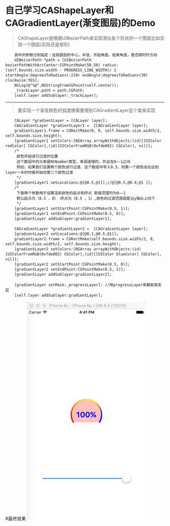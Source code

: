 # 自己学习CAShapeLayer和CAGradientLayer(渐变图层)的Demo

> CAShapeLayer是根据UIBezierPath来实现滑出各个形状的一个图层比如实现一个圆弧(实际还是矩形)

        其中的参数分别指定：这段圆弧的中心，半径，开始角度，结束角度，是否顺时针方向
        UIBezierPath *path = [UIBezierPath bezierPathWithArcCenter:CGPointMake(50,50) radius:(self.bounds.size.width - PROGRESS_LINE_WIDTH)/ 2 startAngle:degreesToRadians(-210) endAngle:degreesToRadians(30) clockwise:YES];
        NSLog(@"%@",NSStringFromCGPoint(self.center));
        _trackLayer.path = path.CGPath;
        [self.layer addSublayer:_trackLayer];

***
> 要实现一个渐变颜色的弧度换需要用到CAGradientLayer这个类来实现

        CALayer *gradientLayer = [CALayer layer];
        CAGradientLayer *gradientLayer1 =  [CAGradientLayer layer];
        gradientLayer1.frame = CGRectMake(0, 0, self.bounds.size.width/2, self.bounds.size.height);
        [gradientLayer1 setColors:[NSArray arrayWithObjects:(id)[[UIColor redColor] CGColor],(id)[UIColorFromRGB(0xfde802) CGColor], nil]];
        /*
         颜色开始进行过渡的位置
         这个数组中的元素是NSNumber类型，单调递增的，并且在0——1之间
         例如，如果我们设置两个颜色进行过渡，这个数组中写入0.5，则第一个颜色会在达到layer一半的时候开始向第二个颜色过渡
         */
        [gradientLayer1 setLocations:@[@0.5,@1]];//@[@0.5,@0.9,@1 ]];
        /*
         下面两个参数用于设置渲染颜色的起点和终点 取值范围均为0——1
         默认起点为（0.5 ，0） 终点为（0.5 ，1）,颜色的过渡范围就是沿y轴从上向下
         */
        [gradientLayer1 setStartPoint:CGPointMake(0.5, 1)];
        [gradientLayer1 setEndPoint:CGPointMake(0.5, 0)];
        [gradientLayer addSublayer:gradientLayer1];
        
        CAGradientLayer *gradientLayer2 =  [CAGradientLayer layer];
        [gradientLayer2 setLocations:@[@0.1,@0.5,@1]];
        gradientLayer2.frame = CGRectMake(self.bounds.size.width/2, 0, self.bounds.size.width/2, self.bounds.size.height);
        [gradientLayer2 setColors:[NSArray arrayWithObjects:(id)[UIColorFromRGB(0xfde802) CGColor],(id)[[UIColor blueColor] CGColor], nil]];
        [gradientLayer2 setStartPoint:CGPointMake(0.5, 0)];
        [gradientLayer2 setEndPoint:CGPointMake(0.5, 1)];
        [gradientLayer addSublayer:gradientLayer2];
        
        [gradientLayer setMask:_progressLayer]; //用progressLayer来截取渐变层
        [self.layer addSublayer:gradientLayer];

#最终效果
![image](https://github.com/LeeFengHY/LPDrawCircleDemo/raw/master/image/颜色渐变.png)
